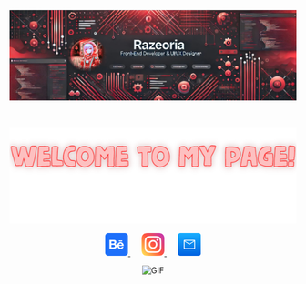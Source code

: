 ![Logo](https://github.com/Razeoria/Razeoria/blob/main/bangit.jpg?raw=true)

&nbsp;

<p align="center">
  <img src="https://github.com/Razeoria/Razeoria/blob/main/image%20(1).png?raw=true" alt="Centered Image">
</p>

<p align="center">
  <a href="https://www.behance.net/valentynalandar">
    <img src="https://github.com/Razeoria/Razeoria/blob/main/behance%20(1).png?raw=true" alt="Behance" width="40">
  </a>
  &nbsp;&nbsp;&nbsp;&nbsp;
  <a href="https://www.instagram.com/valy.lan/">
    <img src="https://github.com/Razeoria/Razeoria/blob/main/instagram.png?raw=true" alt="Instagram" width="40">
  </a>
  &nbsp;&nbsp;&nbsp;&nbsp;
  <a href="mailto:latemaestro@gmail.com">
    <img src="https://github.com/Razeoria/Razeoria/blob/main/mail%20(1).png?raw=true" alt="Email" width="40">
  </a>
</p>

<p align="center">
  <img src="https://github.com/Razeoria/Razeoria/blob/main/ezgif-7-f23fd332a8-unscreen.gif?raw=true" alt="GIF">
</p>
